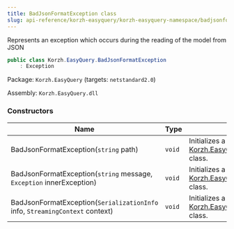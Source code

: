 ```yaml
---
title: BadJsonFormatException class
slug: api-reference/korzh-easyquery/korzh-easyquery-namespace/badjsonformatexception-class
---
```

Represents an exception which occurs during the reading of the model from JSON
```csharp
public class Korzh.EasyQuery.BadJsonFormatException
    : Exception

```
Package: `Korzh.EasyQuery` (targets: `netstandard2.0`)

Assembly: `Korzh.EasyQuery.dll`

### Constructors

| Name | Type | Description | 
| --- | --- | --- | 
| BadJsonFormatException(`string` path) | `void` | Initializes a new instance of the [Korzh.EasyQuery.BadJsonFormatException](api-reference/korzh-easyquery/korzh-easyquery-namespace/badjsonformatexception-class) class. | 
| BadJsonFormatException(`string` message, `Exception` innerException) | `void` | Initializes a new instance of the [Korzh.EasyQuery.BadJsonFormatException](api-reference/korzh-easyquery/korzh-easyquery-namespace/badjsonformatexception-class) class. | 
| BadJsonFormatException(`SerializationInfo` info, `StreamingContext` context) | `void` | Initializes a new instance of the [Korzh.EasyQuery.BadJsonFormatException](api-reference/korzh-easyquery/korzh-easyquery-namespace/badjsonformatexception-class) class. |